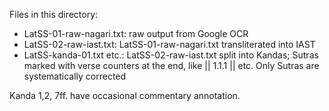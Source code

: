 Files in this directory:

- LatSS-01-raw-nagari.txt: raw output from Google OCR
- LatSS-02-raw-iast.txt: LatSS-01-raw-nagari.txt transliterated into IAST
- LatSS-kanda-01.txt etc.: LatSS-02-raw-iast.txt split into Kandas; Sutras marked with verse counters at the end, like || 1.1.1 || etc. Only Sutras are systematically corrected

Kanda 1,2, 7ff. have occasional commentary annotation.